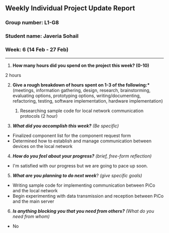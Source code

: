 ## Weekly Individual Project Update Report

### Group number: L1-G8

### Student name: Javeria Sohail

### Week: 6 (14 Feb - 27 Feb)

---

1. **How many hours did you spend on the project this week? (0-10)**

2 hours

2. **Give a rough breakdown of hours spent on 1-3 of the following:\***
   (meetings, information gathering, design, research, brainstorming, evaluating options, prototyping options, writing/documenting, refactoring, testing, software implementation, hardware implementation)

   1. Researching sample code for local network communication protocols (2 hour)

3. **_What did you accomplish this week?_** _(Be specific)_

- Finalized component list for the component request form
- Determined how to establish and manage communication between devices on the local network

4. **_How do you feel about your progress?_** _(brief, free-form reflection)_

- I'm satisfied with our progress but we are going to pace up soon.

5. **_What are you planning to do next week_**? _(give specific goals)_

- Writing sample code for implementing communication between PiCo and the local network
- Begin experimenting with data transmission and reception between PiCo and the main server

6. **_Is anything blocking you that you need from others?_** _(What do you need from whom)_

- No
